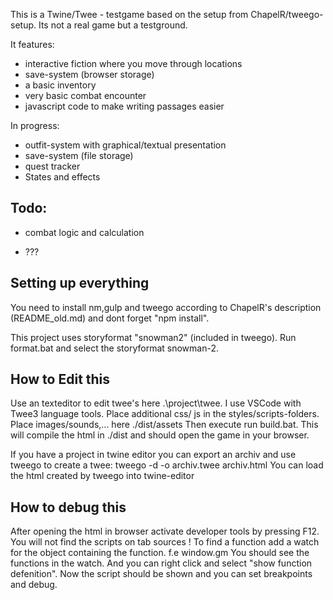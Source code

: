 This is a Twine/Twee - testgame based on the setup from ChapelR/tweego-setup.
Its not a real game but a testground.

It features:
- interactive fiction where you move through locations
- save-system (browser storage)
- a basic inventory
- very basic combat encounter
- javascript code to make writing passages easier

In progress:
- outfit-system with graphical/textual presentation
- save-system (file storage)
- quest tracker
- States and effects

Todo:
- 
- combat logic and calculation

- ???


Setting up everything
--------------------------------
You need to install nm,gulp and tweego according to ChapelR's description (README_old.md) and dont forget "npm install".

This project uses storyformat "snowman2" (included in tweego). Run format.bat and select the storyformat snowman-2.

How to Edit this
--------------------------------
Use an texteditor to edit twee's here .\project\twee. I use VSCode with Twee3 language tools.
Place additional css/ js in the styles/scripts-folders.
Place images/sounds,... here ./dist/assets
Then execute run build.bat. This will compile the html in ./dist and should open the game in your browser.

If you have a project in twine editor you can export an archiv and use tweego to create a twee: 
tweego -d -o archiv.twee archiv.html
You can load the html created by tweego into twine-editor

How to debug this
--------------------------------
After opening the html in browser activate developer tools by pressing F12.
You will not find the scripts on tab sources ! To find a function add a watch for the object containing the function. f.e window.gm
You should see the functions in the watch. And you can right click and select "show function defenition".
Now the script should be shown and you can set breakpoints and debug.